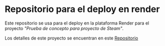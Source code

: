 # Repositorio para el deploy en render

Este repositorio se usa para el deploy en la plataforma Render para el proyecto *"Prueba de concepto para proyecto de Steam"*.

Los detalles de este proyecto se encuentran en este [Repositorio](https://github.com/IngCarlaPezzone/PI1_MLOps_videojuegos)
